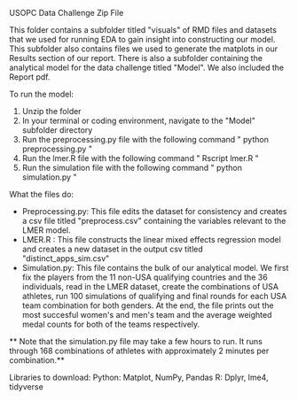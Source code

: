 USOPC Data Challenge Zip File 

This folder contains a subfolder titled "visuals" of RMD files and datasets that we used for running EDA to gain insight into constructing our model. This subfolder also contains files we used to generate the matplots in our Results section of our report. There is also a subfolder containing the analytical model for the data challenge titled "Model". We also included the Report pdf.

To run the model:
1. Unzip the folder
2. In your terminal or coding environment, navigate to the "Model" subfolder directory
3. Run the preprocessing.py file with the following command " python preprocessing.py "
4. Run the lmer.R file with the following command " Rscript lmer.R "
5. Run the simulation file with the following command " python simulation.py "

What the files do: 
- Preprocessing.py: This file edits the dataset for consistency and creates a csv file titled "preprocess.csv" containing the variables relevant to the LMER model. 
- LMER.R : This file constructs the linear mixed effects regression model and creates a new dataset in the output csv titled "distinct_apps_sim.csv"
- Simulation.py: This file contains the bulk of our analytical model. We first fix the players from the 11 non-USA qualifying countries and the 36 individuals, read in the LMER dataset, create the combinations of USA athletes, run 100 simulations of qualifying and final rounds for each USA team combination for both genders. At the end, the file prints out the most succesful women's and men's team and the average weighted medal counts for both of the teams respectively.

** Note that the simulation.py file may take a few hours to run. It runs through 168 combinations of athletes with approximately 2 minutes per combination.**


Libraries to download: 
Python: Matplot, NumPy, Pandas
R: Dplyr, lme4, tidyverse